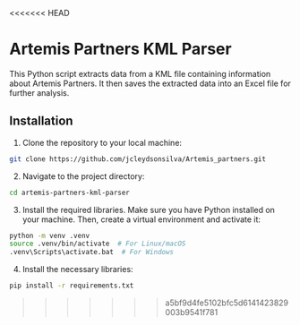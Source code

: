 <<<<<<< HEAD
# Artemis Partners KML Parser

This Python script extracts data from a KML file containing information about Artemis Partners. It then saves the extracted data into an Excel file for further analysis.

## Installation

1. Clone the repository to your local machine:

```bash
git clone https://github.com/jcleydsonsilva/Artemis_partners.git
```

2. Navigate to the project directory:
```bash
cd artemis-partners-kml-parser
```

3. Install the required libraries. Make sure you have Python installed on your machine. Then, create a virtual environment and activate it:
```bash
python -m venv .venv
source .venv/bin/activate  # For Linux/macOS
.venv\Scripts\activate.bat  # For Windows
```

4. Install the necessary libraries:
```bash
pip install -r requirements.txt
```

>>>>>>> a5bf9d4fe5102bfc5d6141423829003b9541f781
